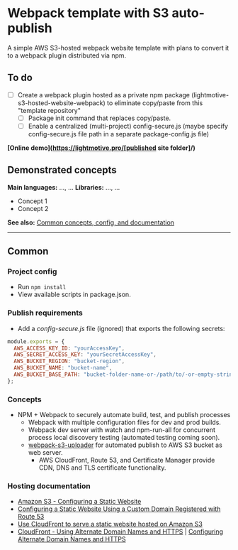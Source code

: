 # Webpack template with S3 auto-publish

A simple AWS S3-hosted webpack website template with plans to convert it to a webpack plugin distributed via npm.

## To do

- [ ] Create a webpack plugin hosted as a private npm package (lightmotive-s3-hosted-website-webpack) to eliminate copy/paste from this "template repository"
  - [ ] Package init command that replaces copy/paste.
  - [ ] Enable a centralized (multi-project) config-secure.js (maybe specify config-secure.js file path in a separate package-config.js file)

**[Online demo](https://lightmotive.pro/[published site folder]/)**

## Demonstrated concepts

**Main languages:** ..., ...
**Libraries:** ..., ...

- Concept 1
- Concept 2

**See also:** [Common concepts, config, and documentation](https://github.com/alight1/template-webpack-with-s3-hosting#common)

---

## Common

### Project config

- Run `npm install`
- View available scripts in package.json.

### Publish requirements

- Add a _config-secure.js_ file (ignored) that exports the following secrets:

```javascript
module.exports = {
  AWS_ACCESS_KEY_ID: "yourAccessKey",
  AWS_SECRET_ACCESS_KEY: "yourSecretAccessKey",
  AWS_BUCKET_REGION: "bucket-region",
  AWS_BUCKET_NAME: "bucket-name",
  AWS_BUCKET_BASE_PATH: "bucket-folder-name-or-/path/to/-or-empty-string",
};
```

### Concepts

- NPM + Webpack to securely automate build, test, and publish processes
  - Webpack with multiple configuration files for dev and prod builds.
  - Webpack dev server with watch and npm-run-all for concurrent process local discovery testing (automated testing coming soon).
  - [webpack-s3-uploader](https://www.npmjs.com/package/webpack-s3-uploader) for automated publish to AWS S3 bucket as web server.
    - AWS CloudFront, Route 53, and Certificate Manager provide CDN, DNS and TLS certificate functionality.

### Hosting documentation

- [Amazon S3 - Configuring a Static Website](https://docs.aws.amazon.com/AmazonS3/latest/dev/HostingWebsiteOnS3Setup.html)
- [Configuring a Static Website Using a Custom Domain Registered with Route 53](https://docs.aws.amazon.com/AmazonS3/latest/dev/website-hosting-custom-domain-walkthrough.html)
- [Use CloudFront to serve a static website hosted on Amazon S3](https://aws.amazon.com/premiumsupport/knowledge-center/cloudfront-serve-static-website/)
- [CloudFront - Using Alternate Domain Names and HTTPS](https://docs.aws.amazon.com/AmazonCloudFront/latest/DeveloperGuide/using-https-alternate-domain-names.html) | [Configuring Alternate Domain Names and HTTPS](https://docs.aws.amazon.com/AmazonCloudFront/latest/DeveloperGuide/cnames-and-https-procedures.html)
